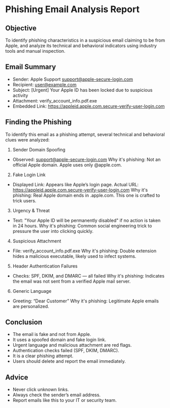 # Phishing Email Analysis Report
## Objective
To identify phishing characteristics in a suspicious email claiming to be from Apple, and analyze its technical and behavioral indicators using industry tools and manual inspection.
## Email Summary
- Sender: Apple Support <support@apple-secure-login.com>
- Recipient: user@example.com
- Subject: [Urgent] Your Apple ID has been locked due to suspicious activity
- Attachment: verify_account_info.pdf.exe
- Embedded Link: https://appleid.apple.com.secure-verify-user-login.com
## Finding the Phishing
To identify this email as a phishing attempt, several technical and behavioral clues were analyzed:
1. Sender Domain Spoofing
- Observed: support@apple-secure-login.com
  Why it's phishing: Not an official Apple domain. Apple uses only @apple.com.

2. Fake Login Link
- Displayed Link: Appears like Apple’s login page.
  Actual URL: https://appleid.apple.com.secure-verify-user-login.com
  Why it's phishing: Real Apple domain ends in .apple.com. This one is crafted to trick users.

3. Urgency & Threat
- Text: "Your Apple ID will be permanently disabled" if no action is taken in 24 hours.
  Why it's phishing: Common social engineering trick to pressure the user into clicking quickly.

4. Suspicious Attachment
- File: verify_account_info.pdf.exe
  Why it's phishing: Double extension hides a malicious executable, likely used to infect systems.

5. Header Authentication Failures
- Checks: SPF, DKIM, and DMARC — all failed
  Why it's phishing: Indicates the email was not sent from a verified Apple mail server.

6. Generic Language
- Greeting: “Dear Customer”
  Why it's phishing: Legitimate Apple emails are personalized.
## Conclusion
- The email is fake and not from Apple.
- It uses a spoofed domain and fake login link.
- Urgent language and malicious attachment are red flags.
- Authentication checks failed (SPF, DKIM, DMARC).
- It is a clear phishing attempt.
- Users should delete and report the email immediately.
## Advice
- Never click unknown links.
- Always check the sender’s email address.
- Report emails like this to your IT or security team.
